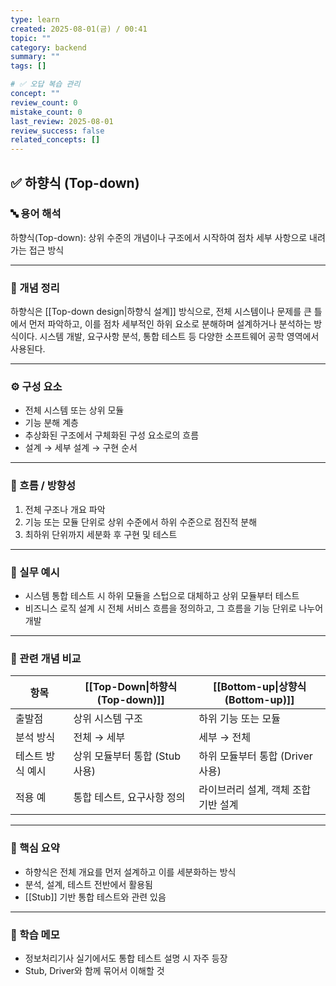```yaml
---
type: learn
created: 2025-08-01(금) / 00:41
topic: ""
category: backend
summary: ""
tags: []

# ✅ 오답 복습 관리
concept: ""
review_count: 0
mistake_count: 0
last_review: 2025-08-01
review_success: false
related_concepts: []
---
```

## ✅ 하향식 (Top-down)

### 🔤 용어 해석  
하향식(Top-down): 상위 수준의 개념이나 구조에서 시작하여 점차 세부 사항으로 내려가는 접근 방식

---

### 📌 개념 정리  
하향식은 [[Top-down design|하향식 설계]] 방식으로, 전체 시스템이나 문제를 큰 틀에서 먼저 파악하고, 이를 점차 세부적인 하위 요소로 분해하며 설계하거나 분석하는 방식이다. 시스템 개발, 요구사항 분석, 통합 테스트 등 다양한 소프트웨어 공학 영역에서 사용된다.

---

### ⚙️ 구성 요소  
- 전체 시스템 또는 상위 모듈  
- 기능 분해 계층  
- 추상화된 구조에서 구체화된 구성 요소로의 흐름  
- 설계 → 세부 설계 → 구현 순서  

---

### 🧭 흐름 / 방향성  
1. 전체 구조나 개요 파악  
2. 기능 또는 모듈 단위로 상위 수준에서 하위 수준으로 점진적 분해  
3. 최하위 단위까지 세분화 후 구현 및 테스트

---

### 💬 실무 예시  
- 시스템 통합 테스트 시 하위 모듈을 스텁으로 대체하고 상위 모듈부터 테스트  
- 비즈니스 로직 설계 시 전체 서비스 흐름을 정의하고, 그 흐름을 기능 단위로 나누어 개발

---

### 🔁 관련 개념 비교  

| 항목        | [[Top-Down\|하향식(Top-down)]] | [[Bottom-up\|상향식(Bottom-up)]] |
| --------- | --------------------------- | ----------------------------- |
| 출발점       | 상위 시스템 구조                   | 하위 기능 또는 모듈                   |
| 분석 방식     | 전체 → 세부                     | 세부 → 전체                       |
| 테스트 방식 예시 | 상위 모듈부터 통합 (Stub 사용)        | 하위 모듈부터 통합 (Driver 사용)        |
| 적용 예      | 통합 테스트, 요구사항 정의             | 라이브러리 설계, 객체 조합 기반 설계         |

---

### 🎯 핵심 요약  
- 하향식은 전체 개요를 먼저 설계하고 이를 세분화하는 방식  
- 분석, 설계, 테스트 전반에서 활용됨  
- [[Stub]] 기반 통합 테스트와 관련 있음

---

### 🧠 학습 메모  
- 정보처리기사 실기에서도 통합 테스트 설명 시 자주 등장  
- Stub, Driver와 함께 묶어서 이해할 것  
